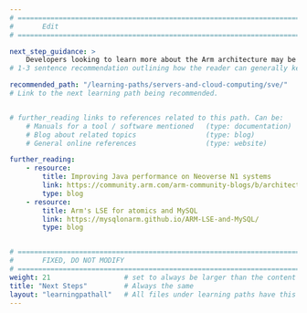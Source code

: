 ```yaml
---
# ================================================================================
#       Edit
# ================================================================================

next_step_guidance: >
    Developers looking to learn more about the Arm architecture may be interested in the Scalable Vector Extensions
# 1-3 sentence recommendation outlining how the reader can generally keep learning about these topics, and a specific explanation of why the next step is being recommended.

recommended_path: "/learning-paths/servers-and-cloud-computing/sve/"
# Link to the next learning path being recommended.


# further_reading links to references related to this path. Can be:
    # Manuals for a tool / software mentioned   (type: documentation)
    # Blog about related topics                 (type: blog)
    # General online references                 (type: website) 

further_reading:
    - resource:
        title: Improving Java performance on Neoverse N1 systems
        link: https://community.arm.com/arm-community-blogs/b/architectures-and-processors-blog/posts/java-performance-on-neoverse-n1
        type: blog
    - resource:
        title: Arm's LSE for atomics and MySQL
        link: https://mysqlonarm.github.io/ARM-LSE-and-MySQL/
        type: blog


# ================================================================================
#       FIXED, DO NOT MODIFY
# ================================================================================
weight: 21                  # set to always be larger than the content in this path, and one more than 'review'
title: "Next Steps"         # Always the same
layout: "learningpathall"   # All files under learning paths have this same wrapper
---
```

